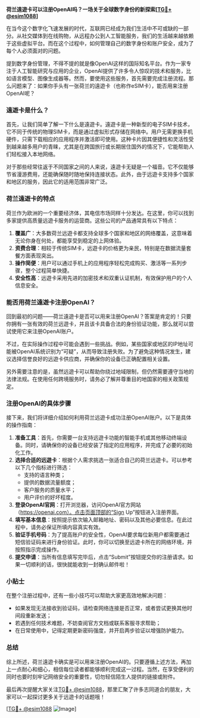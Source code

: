 **荷兰遠遊卡可以注册OpenAI吗？一场关于全球数字身份的新探索[[TG💪+ @esim1088](https://t.me/s/esim1088)]**

在当今这个数字化飞速发展的时代，互联网已经成为我们生活中不可或缺的一部分。从社交媒体到在线购物，从远程办公到人工智能服务，我们的生活越来越依赖于这些虚拟平台。而在这个过程中，如何管理自己的数字身份和账户安全，成为了每个人必须面对的问题。

提到数字身份管理，不得不提的就是像OpenAI这样的国际知名平台。作为一家专注于人工智能研究与应用的企业，OpenAI提供了许多令人惊叹的技术和服务，比如语言模型、图像生成器等。然而，要使用这些服务，首先需要完成注册流程。那么问题来了：如果你手头有一张荷兰的遠遊卡（也称作eSIM卡），能否用来注册OpenAI呢？

### 遠遊卡是什么？

首先，让我们简单了解一下什么是遠遊卡。遠遊卡是一种新型的电子SIM卡技术，它不同于传统的物理SIM卡，而是通过虚拟形式存储在网络中。用户无需更换手机硬件，只需下载相应的应用程序并激活即可使用。这种卡片因其便捷性和灵活性受到越来越多用户的青睐，尤其是在跨国旅行或长期居住国外的情况下，它能帮助人们轻松接入本地网络。

对于那些经常往返于不同国家之间的人来说，遠遊卡无疑是一个福音。它不仅能够节省漫游费用，还能确保随时随地保持连接状态。此外，由于远遊卡支持多个国家和地区的服务，因此它的适用范围非常广泛。

### 荷兰遠遊卡的特点

荷兰作为欧洲的一个重要经济体，其电信市场同样十分发达。在这里，你可以找到多家提供高质量远遊卡服务的运营商。这些公司的产品通常具有以下特点：

1. **覆盖广**：大多数荷兰远遊卡都支持全球多个国家和地区的网络覆盖，这意味着无论你身在何处，都能享受到稳定的上网体验。
2. **资费合理**：相较于传统SIM卡，远遊卡的价格更为亲民，特别是在数据流量套餐方面表现突出。
3. **操作简便**：用户可以通过手机上的应用程序轻松完成购买、激活等一系列步骤，整个过程简单快捷。
4. **安全性高**：远遊卡采用先进的加密技术和双重认证机制，有效保护用户的个人信息安全。

### 能否用荷兰遠遊卡注册OpenAI？

回到最初的问题——荷兰遠遊卡是否可以用来注册OpenAI？答案是肯定的！只要你拥有一张有效的荷兰远遊卡，并且该卡具备合法的身份验证功能，那么就可以尝试使用它来注册OpenAI账户。

不过，在实际操作过程中可能会遇到一些挑战。例如，某些国家或地区的IP地址可能被OpenAI系统识别为“可疑”，从而导致注册失败。为了避免这种情况发生，建议选择信誉良好的远遊卡供应商，并确保你的设备已正确配置相关设置。

另外需要注意的是，虽然远遊卡可以帮助你绕过地域限制，但仍然需要遵守当地的法律法规。在使用任何跨境服务时，请务必了解并尊重目的地国家的相关政策规定。

### 注册OpenAI的具体步骤

接下来，我们将详细介绍如何利用荷兰远遊卡成功注册OpenAI账户。以下是具体的操作指南：

1. **准备工具**：首先，你需要一台支持远遊卡功能的智能手机或其他移动终端设备。同时，请确保你的设备已经安装了指定的应用程序，并完成了必要的初始化工作。
2. **选择合适的远遊卡**：根据个人需求挑选一张适合自己的荷兰远遊卡。可以参考以下几个指标进行筛选：
   - 支持的语言种类；
   - 提供的数据流量额度；
   - 客户服务的质量水平；
   - 用户评价的好坏程度。
3. **登录OpenAI官网**：打开浏览器，访问OpenAI官方网站（https://openai.com）。点击页面顶部的“Sign Up”按钮进入注册界面。
4. **填写基本信息**：按照提示依次输入邮箱地址、密码以及其他必要信息。在此过程中，请务必保证所填内容真实有效。
5. **验证手机号码**：为了提高账户的安全性，OpenAI要求每位新用户都需要通过短信验证码来进行身份验证。此时，你可以切换至远遊卡所在的网络环境，并按照指示完成操作。
6. **提交申请**：当所有信息填写完毕后，点击“Submit”按钮提交你的注册请求。如果一切顺利的话，很快就能收到一封确认邮件啦！

### 小贴士

在整个注册过程中，还有一些小技巧可以帮助大家更高效地解决问题：

- 如果发现无法接收到验证码，请检查网络连接是否正常，或者尝试更换其他时间段重新发送；
- 若遇到任何技术难题，不妨查阅官方文档或联系客服寻求帮助；
- 在日常使用中，记得定期更新密码强度，并开启两步验证以增强防护能力。

### 总结

综上所述，荷兰遠遊卡确实是可以用来注册OpenAI的。只要遵循上述方法，再加上一点耐心和细心，相信每位读者都能够顺利完成这一过程。当然，在享受便利的同时也要时刻牢记网络安全的重要性，切勿轻信陌生人提供的链接或附件。

最后再次提醒大家关注[TG💪+ @esim1088](https://t.me/s/esim1088)，那里汇聚了许多志同道合的朋友，大家可以一起探讨更多关于远遊卡的话题哦！

[[TG💪+ @esim1088](https://t.me/s/esim1088) ![Image](https://i.postimg.cc/4NQfJmqS/Snipaste-2025-05-13-00-14-12.png)]